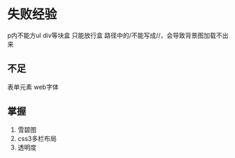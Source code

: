 # 失败经验
p内不能方ul div等块盒 只能放行盒
路径中的/不能写成//，会导致背景图加载不出来

## 不足
表单元素
web字体


## 掌握
1. 雪碧图
2. css3多栏布局
3. 透明度